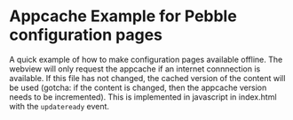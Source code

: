 Appcache Example for Pebble configuration pages
=====

A quick example of how to make configuration pages available offline. The webview will only request the appcache if an internet connnection is available. If this file has not changed, the cached version of the content will be used (gotcha: if the content is changed, then the appcache version needs to be incremented). This is implemented in javascript in index.html with the ```updateready``` event.